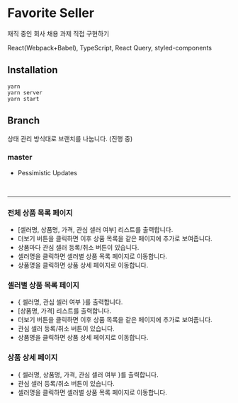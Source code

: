 # Favorite Seller

재직 중인 회사 채용 과제 직접 구현하기

React(Webpack+Babel), TypeScript, React Query, styled-components

## Installation

```
yarn
yarn server
yarn start
```

## Branch

상태 관리 방식대로 브랜치를 나눕니다. (진행 중)

### master

- Pessimistic Updates

<br />

---

### 전체 상품 목록 페이지

- [셀러명, 상품명, 가격, 관심 셀러 여부] 리스트를 출력합니다.
- 더보기 버튼을 클릭하면 이후 상품 목록을 같은 페이지에 추가로 보여줍니다.
- 상품마다 관심 셀러 등록/취소 버튼이 있습니다.
- 셀러명을 클릭하면 셀러별 상품 목록 페이지로 이동합니다.
- 상품명을 클릭하면 상품 상세 페이지로 이동합니다.

### 셀러별 상품 목록 페이지

- { 셀러명, 관심 셀러 여부 }를 출력합니다.
- [상품명, 가격] 리스트를 출력합니다.
- 더보기 버튼을 클릭하면 이후 상품 목록을 같은 페이지에 추가로 보여줍니다.
- 관심 셀러 등록/취소 버튼이 있습니다.
- 상품명을 클릭하면 상품 상세 페이지로 이동합니다.

### 상품 상세 페이지

- { 셀러명, 상품명, 가격, 관심 셀러 여부 }를 출력합니다.
- 관심 셀러 등록/취소 버튼이 있습니다.
- 셀러명을 클릭하면 셀러별 상품 목록 페이지로 이동합니다.
